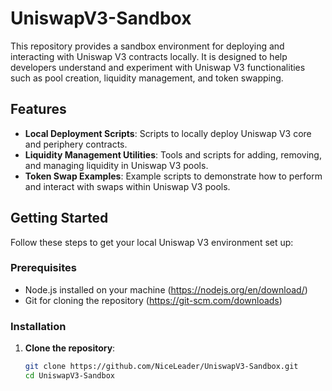 # UniswapV3-Sandbox

This repository provides a sandbox environment for deploying and interacting with Uniswap V3 contracts locally. It is designed to help developers understand and experiment with Uniswap V3 functionalities such as pool creation, liquidity management, and token swapping.

## Features

- **Local Deployment Scripts**: Scripts to locally deploy Uniswap V3 core and periphery contracts.
- **Liquidity Management Utilities**: Tools and scripts for adding, removing, and managing liquidity in Uniswap V3 pools.
- **Token Swap Examples**: Example scripts to demonstrate how to perform and interact with swaps within Uniswap V3 pools.

## Getting Started

Follow these steps to get your local Uniswap V3 environment set up:

### Prerequisites

- Node.js installed on your machine (https://nodejs.org/en/download/)
- Git for cloning the repository (https://git-scm.com/downloads)

### Installation

1. **Clone the repository**:
   ```bash
   git clone https://github.com/NiceLeader/UniswapV3-Sandbox.git
   cd UniswapV3-Sandbox
   ```
